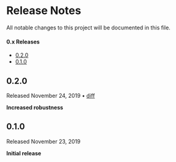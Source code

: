 Release Notes
=============

All notable changes to this project will be documented in this file.

#### 0.x Releases

- [0.2.0](#020)
- [0.1.0](#010)


## 0.2.0

Released November 24, 2019 &bull; [diff](https://github.com/groue/CombineExpectations/compare/v0.1.0...v0.2.0)

**Increased robustness**

## 0.1.0

Released November 23, 2019

**Initial release**
